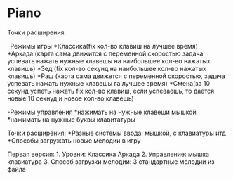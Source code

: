 # Piano

Точки расширения:

-Режимы игры 
	*Классика(fix кол-во клавиш на  лучшее время)	
	*Аркада  (карта сама движится с переменной скоростью задача успевать нажать нужные клавешы на наибольшее кол-во нажатых клавишь)
	*Зед (fix кол-во секунд на наибольшее кол-во нажатых клавишь)
	*Раш (карта сама движется с переменной скоростью, задача успевать нажать нужные клавешы га лучшее время)
	*Смена(за 10 секунд успеть нажать fix кол-во клавиш, если успеваешь, то дается новые 10 секнуд и новое кол-во клавешь)
	

-Режимы управления
	*нажимать на нужные клавеши мышкой 
	*нажимать на нужные буквы клавитатуры 

Точки расширения:
	*Разные системы ввода: мышкой, с клавиатуры итд
	*Способы загружать новые мелодии в игру


Первая версия:
	1. Уровни:
		Классика
		Аркада
	2. Управление:
		мышка
		клавиатура
	3. Способ загрузки мелодии:
		3 стандартные мелодии
		из файла


	
	




